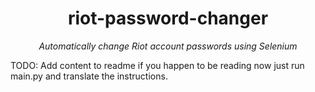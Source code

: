 <div align="center">

# riot-password-changer
<i>Automatically change Riot account passwords using Selenium
</i>
</div>

TODO: Add content to readme if you happen to be reading now just run main.py and translate the instructions.